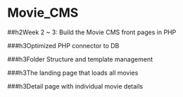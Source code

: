 # Movie_CMS

##h2Week 2 ~ 3: Build the Movie CMS front pages in PHP

###h3Optimized PHP connector to DB

###h3Folder Structure and template management

###h3The landing page that loads all movies

###h3Detail page with individual movie details 
